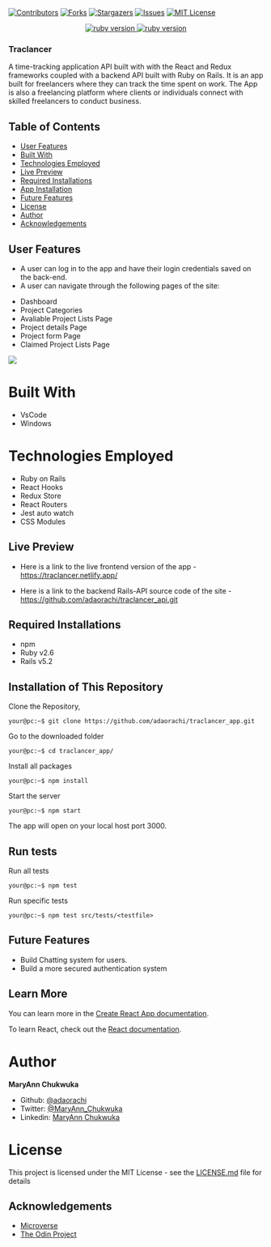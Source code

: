 [![Contributors][contributors-shield]][contributors-url]
[![Forks][forks-shield]][forks-url]
[![Stargazers][stars-shield]][stars-url]
[![Issues][issues-shield]][issues-url]
[![MIT License][license-shield]][license-url]

<p align="center">
  <a href="https://www.ruby-lang.org/en/">
    <img src="https://img.shields.io/badge/React-v16.3.1-brightgreen.svg" alt="ruby version">
    <img src="https://img.shields.io/badge/Redux-v4.0.5-brightgreen.svg" alt="ruby version">
  </a>
</p>

### Traclancer

A time-tracking application API built with with the React and Redux frameworks coupled with a backend API built with Ruby on Rails. It is an app built for freelancers where they can track the time spent on work. The App is also a freelancing platform where clients or individuals connect with skilled freelancers to conduct business.

## Table of Contents

- [User Features](#user-features)
- [Built With](#built-with)
- [Technologies Employed](#technologies-employed)
- [Live Preview](#live-preview)
- [Required Installations](#required-installations)
- [App Installation](#instalation)
- [Future Features](#future-features)
- [License](#license)
- [Author](#author)
- [Acknowledgements](#acknowledgements)

<!-- User features -->

## User Features

- A user can log in to the app and have their login credentials saved on the back-end.
- A user can navigate through the following pages of the site:

* Dashboard
* Project Categories
* Avaliable Project Lists Page
* Project details Page
* Project form Page
* Claimed Project Lists Page

<img src="src/assets/images/screenshot.png"/>
<!-- BUILT WITH -->

# Built With

- VsCode
- Windows

<!-- TECHNOLOGIES EMPLOYED -->

# Technologies Employed

- Ruby on Rails
- React Hooks
- Redux Store
- React Routers
- Jest auto watch
- CSS Modules

<!-- LIVE PREVIEW -->

## Live Preview
* Here is a link to the live frontend version of the app - https://traclancer.netlify.app/

* Here is a link to the backend Rails-API source code of the site - https://github.com/adaorachi/traclancer_api.git
<!-- REQUIRED INSTALLATION -->

## Required Installations

- npm
- Ruby v2.6
- Rails v5.2

<!-- INSTALLATION -->

## Installation of This Repository

Clone the Repository,

```Shell
your@pc:~$ git clone https://github.com/adaorachi/traclancer_app.git
```

Go to the downloaded folder

```Shell
your@pc:~$ cd traclancer_app/
```

Install all packages

```Shell
your@pc:~$ npm install
```

Start the server

```Shell
your@pc:~$ npm start
```

The app will open on your local host port 3000.

<!-- run tests -->

## Run tests

Run all tests

```Shell
your@pc:~$ npm test
```

Run specific tests

```Shell
your@pc:~$ npm test src/tests/<testfile>
```

<!-- Future features -->

## Future Features

- Build Chatting system for users.
- Build a more secured authentication system

## Learn More

You can learn more in the [Create React App documentation](https://facebook.github.io/create-react-app/docs/getting-started).

To learn React, check out the [React documentation](https://reactjs.org/).

# Author

**MaryAnn Chukwuka**

- Github: [@adaorachi](https://github.com/adaorachi)
- Twitter: [@MaryAnn_Chukwuka](https://twitter.com/Chukwuka-maryann)
- Linkedin: [MaryAnn Chukwuka](https://https://www.linkedin.com/in/adaorachi/)
  <br />

# License

This project is licensed under the MIT License - see the [LICENSE.md](LICENSE.md) file for details

<!-- ACKNOWLEDGEMENTS -->

## Acknowledgements

- [Microverse](https://www.microverse.org/)
- [The Odin Project](https://www.theodinproject.com/)

<!-- MARKDOWN LINKS & IMAGES -->
<!-- https://www.markdownguide.org/basic-syntax/#reference-style-links -->

[contributors-shield]: https://img.shields.io/github/contributors/adaorachi/traclancer_app.svg?style=flat-square
[contributors-url]: https://github.com/adaorachi/traclancer_app/graphs/contributors
[forks-shield]: https://img.shields.io/github/forks/adaorachi/traclancer_app
[forks-url]: https://github.com/adaorachi/traclancer_app/network/members
[stars-shield]: https://img.shields.io/github/stars/adaorachi/traclancer_app
[stars-url]: https://github.com/mikenath223/trixxcare/stargazers
[issues-shield]: https://img.shields.io/github/issues/adaorachi/traclancer_app
[issues-url]: https://github.com/adaorachi/traclancer_app/issues
[license-shield]: https://img.shields.io/github/license/adaorachi/traclancer_app
[license-url]: https://github.com/adaorachi/traclancer_app/blob/master/LICENSE.txt